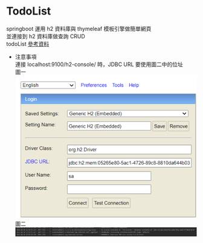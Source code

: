 # TodoList  
springboot 運用 h2 資料庫與 thymeleaf 模板引擎做簡單網頁  
並連接到 h2 資料庫做查詢 CRUD  
todoList [參考資料](https://ithelp.ithome.com.tw/articles/10241550)  

 * 注意事項  
 連接 localhost:9100/h2-console/ 時，JDBC URL 要使用圖二中的位址  
 圖一  
 ![](https://github.com/MEW7212/TodoList/blob/master/picture/h2console.PNG)  
 圖二  
 ![](https://github.com/MEW7212/TodoList/blob/master/picture/JDBCurl.PNG)


